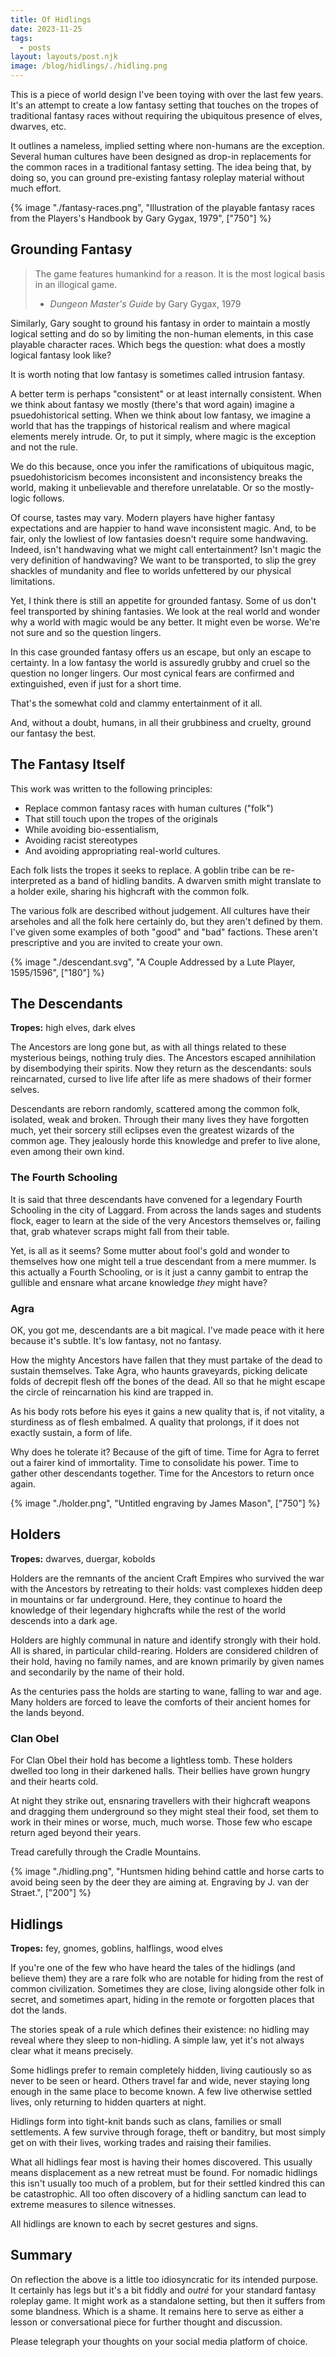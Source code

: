 ```yaml
---
title: Of Hidlings
date: 2023-11-25
tags:
  - posts
layout: layouts/post.njk
image: /blog/hidlings/./hidling.png
---
```


This is a piece of world design I've been toying with over the last few years. It's an attempt to create a low fantasy setting that touches on the tropes of traditional fantasy races without requiring the ubiquitous presence of elves, dwarves, etc.

It outlines a nameless, implied setting where non-humans are the exception. Several human cultures have been designed as drop-in replacements for the common races in a traditional fantasy setting. The idea being that, by doing so, you can ground pre-existing fantasy roleplay material without much effort.

{% image "./fantasy-races.png", "Illustration of the playable fantasy races from the Players's Handbook by Gary Gygax, 1979", ["750"] %}

## Grounding Fantasy

> The game features humankind for a reason. It is the most logical basis in an illogical game.
>
> - _Dungeon Master's Guide_ by Gary Gygax, 1979

Similarly, Gary sought to ground his fantasy in order to maintain a mostly logical setting and do so by limiting the non-human elements, in this case playable character races. Which begs the question: what does a mostly logical fantasy look like?

<aside>It is worth noting that low fantasy is sometimes called intrusion fantasy.</aside>

A better term is perhaps "consistent" or at least internally consistent. When we think about fantasy we mostly (there's that word again) imagine a psuedohistorical setting. When we think about low fantasy, we imagine a world that has the trappings of historical realism and where magical elements merely intrude. Or, to put it simply, where magic is the exception and not the rule.

We do this because, once you infer the ramifications of ubiquitous magic, psuedohistoricism becomes inconsistent and inconsistency breaks the world, making it unbelievable and therefore unrelatable. Or so the mostly-logic follows.

Of course, tastes may vary. Modern players have higher fantasy expectations and are happier to hand wave inconsistent magic. And, to be fair, only the lowliest of low fantasies doesn't require some handwaving. Indeed, isn't handwaving what we might call entertainment? Isn't magic the very definition of handwaving? We want to be transported, to slip the grey shackles of mundanity and flee to worlds unfettered by our physical limitations.

Yet, I think there is still an appetite for grounded fantasy. Some of us don't feel transported by shining fantasies. We look at the real world and wonder why a world with magic would be any better. It might even be worse. We're not sure and so the question lingers.

In this case grounded fantasy offers us an escape, but only an escape to certainty. In a low fantasy the world is assuredly grubby and cruel so the question no longer lingers. Our most cynical fears are confirmed and extinguished, even if just for a short time.

That's the somewhat cold and clammy entertainment of it all.

And, without a doubt, humans, in all their grubbiness and cruelty, ground our fantasy the best.

## The Fantasy Itself

This work was written to the following principles:

- Replace common fantasy races with human cultures ("folk")
- That still touch upon the tropes of the originals
- While avoiding bio-essentialism,
- Avoiding racist stereotypes
- And avoiding appropriating real-world cultures.

Each folk lists the tropes it seeks to replace. A goblin tribe can be re-interpreted as a band of hidling bandits. A dwarven smith might translate to a holder exile, sharing his highcraft with the common folk.

The various folk are described without judgement. All cultures have their arseholes and all the folk here certainly do, but they aren't defined by them. I've given some examples of both "good" and "bad" factions. These aren't prescriptive and you are invited to create your own.

{% image "./descendant.svg", "A Couple Addressed by a Lute Player, 1595/1596", ["180"] %}

## The Descendants

**Tropes:** high elves, dark elves

The Ancestors are long gone but, as with all things related to these mysterious beings, nothing truly dies. The Ancestors escaped annihilation by disembodying their spirits. Now they return as the descendants: souls reincarnated, cursed to live life after life as mere shadows of their former selves.

Descendants are reborn randomly, scattered among the common folk, isolated, weak and broken. Through their many lives they have forgotten much, yet their sorcery still eclipses even the greatest wizards of the common age. They jealously horde this knowledge and prefer to live alone, even among their own kind.

### The Fourth Schooling

It is said that three descendants have convened for a legendary Fourth Schooling in the city of Laggard. From across the lands sages and students flock, eager to learn at the side of the very Ancestors themselves or, failing that, grab whatever scraps might fall from their table.

Yet, is all as it seems? Some mutter about fool's gold and wonder to themselves how one might tell a true descendant from a mere mummer. Is this actually a Fourth Schooling, or is it just a canny gambit to entrap the gullible and ensnare what arcane knowledge _they_ might have?

### Agra

<aside>OK, you got me, descendants are a bit magical. I've made peace with it here because it's subtle. It's low fantasy, not no fantasy.</aside>

How the mighty Ancestors have fallen that they must partake of the dead to sustain themselves. Take Agra, who haunts graveyards, picking delicate folds of decrepit flesh off the bones of the dead. All so that he might escape the circle of reincarnation his kind are trapped in.

As his body rots before his eyes it gains a new quality that is, if not vitality, a sturdiness as of flesh embalmed. A quality that prolongs, if it does not exactly sustain, a form of life.

Why does he tolerate it? Because of the gift of time. Time for Agra to ferret out a fairer kind of immortality. Time to consolidate his power. Time to gather other descendants together. Time for the Ancestors to return once again.

{% image "./holder.png", "Untitled engraving by James Mason", ["750"] %}

## Holders

**Tropes:** dwarves, duergar, kobolds

Holders are the remnants of the ancient Craft Empires who survived the war with the Ancestors by retreating to their holds: vast complexes hidden deep in mountains or far underground. Here, they continue to hoard the knowledge of their legendary highcrafts while the rest of the world descends into a dark age.

Holders are highly communal in nature and identify strongly with their hold. All is shared, in particular child-rearing. Holders are considered children of their hold, having no family names, and are known primarily by given names and secondarily by the name of their hold.

As the centuries pass the holds are starting to wane, falling to war and age. Many holders are forced to leave the comforts of their ancient homes for the lands beyond.

### Clan Obel

For Clan Obel their hold has become a lightless tomb. These holders dwelled too long in their darkened halls. Their bellies have grown hungry and their hearts cold.

At night they strike out, ensnaring travellers with their highcraft weapons and dragging them underground so they might steal their food, set them to work in their mines or worse, much, much worse. Those few who escape return aged beyond their years.

Tread carefully through the Cradle Mountains.

{% image "./hidling.png", "Huntsmen hiding behind cattle and horse carts to avoid being seen by the deer they are aiming at. Engraving by J. van der Straet.", ["200"] %}

## Hidlings

**Tropes:** fey, gnomes, goblins, halflings, wood elves

If you're one of the few who have heard the tales of the hidlings (and believe them) they are a rare folk who are notable for hiding from the rest of common civilization. Sometimes they are close, living alongside other folk in secret, and sometimes apart, hiding in the remote or forgotten places that dot the lands.

The stories speak of a rule which defines their existence: no hidling may reveal where they sleep to non-hidling. A simple law, yet it's not always clear what it means precisely.

Some hidlings prefer to remain completely hidden, living cautiously so as never to be seen or heard. Others travel far and wide, never staying long enough in the same place to become known. A few live otherwise settled lives, only returning to hidden quarters at night.

Hidlings form into tight-knit bands such as clans, families or small settlements. A few survive through forage, theft or banditry, but most simply get on with their lives, working trades and raising their families.

What all hidlings fear most is having their homes discovered. This usually means displacement as a new retreat must be found. For nomadic hidlings this isn't usually too much of a problem, but for their settled kindred this can be catastrophic. All too often discovery of a hidling sanctum can lead to extreme measures to silence witnesses.

All hidlings are known to each by secret gestures and signs.

## Summary

On reflection the above is a little too idiosyncratic for its intended purpose. It certainly has legs but it's a bit fiddly and _outré_ for your standard fantasy roleplay game. It might work as a standalone setting, but then it suffers from some blandness. Which is a shame. It remains here to serve as either a lesson or conversational piece for further thought and discussion.

Please telegraph your thoughts on your social media platform of choice.

